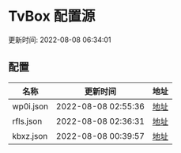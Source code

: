 
# TvBox 配置源

更新时间: 2022-08-08 06:34:01


## 配置

|   名称  | 更新时间  |地址  |
|  ----  | ----  |----  |
|  wp0i.json | 2022-08-08 02:55:36 |[地址](https://box.okeybox.top/tv/wp0i.json) |
|  rfls.json | 2022-08-08 02:36:31 |[地址](https://box.okeybox.top/tv/rfls.json) |
|  kbxz.json | 2022-08-08 00:39:57 |[地址](https://box.okeybox.top/tv/kbxz.json) |
  
    